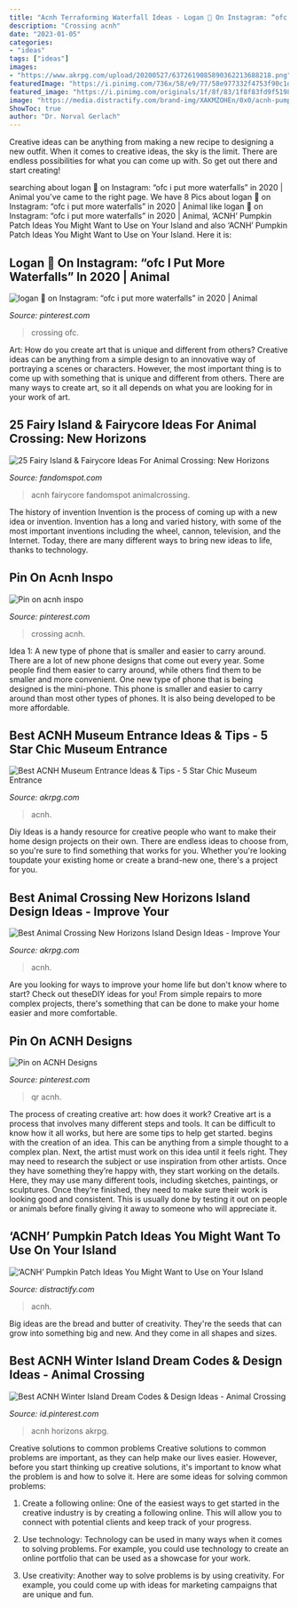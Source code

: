 ```yaml
---
title: "Acnh Terraforming Waterfall Ideas - Logan 🌿 On Instagram: “ofc I Put More Waterfalls” In 2020"
description: "Crossing acnh"
date: "2023-01-05"
categories:
- "ideas"
tags: ["ideas"]
images:
- "https://www.akrpg.com/upload/20200527/6372619085890362213688218.png"
featuredImage: "https://i.pinimg.com/736x/58/e9/77/58e977332f4753f90c1d95d4f4375004.jpg"
featured_image: "https://i.pinimg.com/originals/1f/8f/83/1f8f83fd9f5198bdd2f79412f518cc93.jpg"
image: "https://media.distractify.com/brand-img/XAKMZOHEn/0x0/acnh-pumpkin-patch-ideas-nintendo-1601665390018.jpg"
ShowToc: true
author: "Dr. Norval Gerlach"
---
```



Creative ideas can be anything from making a new recipe to designing a new outfit. When it comes to creative ideas, the sky is the limit. There are endless possibilities for what you can come up with. So get out there and start creating!

	

		
searching about logan 🌿 on Instagram: “ofc i put more waterfalls” in 2020 | Animal you've came to the right page. We have 8 Pics about logan 🌿 on Instagram: “ofc i put more waterfalls” in 2020 | Animal like logan 🌿 on Instagram: “ofc i put more waterfalls” in 2020 | Animal, ‘ACNH’ Pumpkin Patch Ideas You Might Want to Use on Your Island and also ‘ACNH’ Pumpkin Patch Ideas You Might Want to Use on Your Island. Here it is:
		
    
## Logan 🌿 On Instagram: “ofc I Put More Waterfalls” In 2020 | Animal

<img loading=lazy src="https://i.pinimg.com/originals/1f/8f/83/1f8f83fd9f5198bdd2f79412f518cc93.jpg" onerror="this.onerror=null;this.src='https://tse1.mm.bing.net/th?id=OIP.m6fMQ7yGzNj2cIcCZMdoewHaF7&amp;pid=15.1';" alt="logan 🌿 on Instagram: “ofc i put more waterfalls” in 2020 | Animal">

_Source: pinterest.com_

>crossing ofc. 

	

Art: How do you create art that is unique and different from others?
Creative ideas can be anything from a simple design to an innovative way of portraying a scenes or characters. However, the most important thing is to come up with something that is unique and different from others. There are many ways to create art, so it all depends on what you are looking for in your work of art.

    
## 25 Fairy Island &amp; Fairycore Ideas For Animal Crossing: New Horizons

<img loading=lazy src="https://static.fandomspot.com/images/03/12615/04-magical-fairy-garden-idea-acnh.jpg" onerror="this.onerror=null;this.src='https://tse1.mm.bing.net/th?id=OIP.wUX1DB4ayvnv-Xerw3YSbQHaEG&amp;pid=15.1';" alt="25 Fairy Island &amp; Fairycore Ideas For Animal Crossing: New Horizons">

_Source: fandomspot.com_

>acnh fairycore fandomspot animalcrossing. 

	

The history of invention
Invention is the process of coming up with a new idea or invention. Invention has a long and varied history, with some of the most important inventions including the wheel, cannon, television, and the Internet. Today, there are many different ways to bring new ideas to life, thanks to technology.

    
## Pin On Acnh Inspo

<img loading=lazy src="https://i.pinimg.com/736x/58/e9/77/58e977332f4753f90c1d95d4f4375004.jpg" onerror="this.onerror=null;this.src='https://tse1.mm.bing.net/th?id=OIP.cDl9EwwfrNrg6D3uX3rCdwHaIA&amp;pid=15.1';" alt="Pin on acnh inspo">

_Source: pinterest.com_

>crossing acnh. 

	

Idea 1: A new type of phone that is smaller and easier to carry around.
There are a lot of new phone designs that come out every year. Some people find them easier to carry around, while others find them to be smaller and more convenient. One new type of phone that is being designed is the mini-phone. This phone is smaller and easier to carry around than most other types of phones. It is also being developed to be more affordable.

    
## Best ACNH Museum Entrance Ideas &amp; Tips - 5 Star Chic Museum Entrance

<img loading=lazy src="https://www.akrpg.com/upload/20201113/6374086289468020541916907.png" onerror="this.onerror=null;this.src='https://tse2.mm.bing.net/th?id=OIP.pFa38Vg2CoYwnDHIBrWVWAHaEU&amp;pid=15.1';" alt="Best ACNH Museum Entrance Ideas &amp; Tips - 5 Star Chic Museum Entrance">

_Source: akrpg.com_

>acnh. 

	

Diy Ideas is a handy resource for creative people who want to make their home design projects on their own. There are endless ideas to choose from, so you're sure to find something that works for you. Whether you're looking toupdate your existing home or create a brand-new one, there's a project for you.

    
## Best Animal Crossing New Horizons Island Design Ideas - Improve Your

<img loading=lazy src="https://www.akrpg.com/upload/20200527/6372619085890362213688218.png" onerror="this.onerror=null;this.src='https://tse4.mm.bing.net/th?id=OIP.la8yBz0cPkyuQesgPVmXHAHaET&amp;pid=15.1';" alt="Best Animal Crossing New Horizons Island Design Ideas - Improve Your">

_Source: akrpg.com_

>acnh. 

	

Are you looking for ways to improve your home life but don't know where to start? Check out theseDIY ideas for you! From simple repairs to more complex projects, there's something that can be done to make your home easier and more comfortable.

    
## Pin On ACNH Designs

<img loading=lazy src="https://i.pinimg.com/736x/e6/57/31/e65731d5e09816f4b9e7626f1df5d7ff.jpg" onerror="this.onerror=null;this.src='https://tse1.mm.bing.net/th?id=OIP.u1hYh03IrXXsRxGuCvIOCwHaK9&amp;pid=15.1';" alt="Pin on ACNH Designs">

_Source: pinterest.com_

>qr acnh. 

	

The process of creating creative art: how does it work?
Creative art is a process that involves many different steps and tools. It can be difficult to know how it all works, but here are some tips to help get started. 
 begins with the creation of an idea. This can be anything from a simple thought to a complex plan. Next, the artist must work on this idea until it feels right. They may need to research the subject or use inspiration from other artists. Once they have something they’re happy with, they start working on the details. Here, they may use many different tools, including sketches, paintings, or sculptures. Once they’re finished, they need to make sure their work is looking good and consistent. This is usually done by testing it out on people or animals before finally giving it away to someone who will appreciate it.

    
## ‘ACNH’ Pumpkin Patch Ideas You Might Want To Use On Your Island

<img loading=lazy src="https://media.distractify.com/brand-img/XAKMZOHEn/0x0/acnh-pumpkin-patch-ideas-nintendo-1601665390018.jpg" onerror="this.onerror=null;this.src='https://tse2.mm.bing.net/th?id=OIP.kompJsliFTkAS_t85jmnVAHaD4&amp;pid=15.1';" alt="‘ACNH’ Pumpkin Patch Ideas You Might Want to Use on Your Island">

_Source: distractify.com_

>acnh. 

	

Big ideas are the bread and butter of creativity. They're the seeds that can grow into something big and new. And they come in all shapes and sizes.

    
## Best ACNH Winter Island Dream Codes &amp; Design Ideas - Animal Crossing

<img loading=lazy src="https://i.pinimg.com/736x/3f/9b/95/3f9b95ceeda05abb35da8b59bff5faa0.jpg" onerror="this.onerror=null;this.src='https://tse2.mm.bing.net/th?id=OIP.BbHCeWaxopJcZZIkr9ZXlgHaEK&amp;pid=15.1';" alt="Best ACNH Winter Island Dream Codes &amp; Design Ideas - Animal Crossing">

_Source: id.pinterest.com_

>acnh horizons akrpg. 

	

Creative solutions to common problems
Creative solutions to common problems are important, as they can help make our lives easier. However, before you start thinking up creative solutions, it's important to know what the problem is and how to solve it. Here are some ideas for solving common problems:
1. Create a following online: One of the easiest ways to get started in the creative industry is by creating a following online. This will allow you to connect with potential clients and keep track of your progress.

2. Use technology: Technology can be used in many ways when it comes to solving problems. For example, you could use technology to create an online portfolio that can be used as a showcase for your work.

3. Use creativity: Another way to solve problems is by using creativity. For example, you could come up with ideas for marketing campaigns that are unique and fun.

